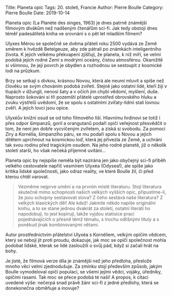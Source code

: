 Title: Planeta opic
Tags: 20. století, Francie
Author: Pierre Boulle
Category: Pierre Boulle
Date: 2019-10-14

Planeta opic (La Planète des singes, 1963) je dnes patrně známější filmovým divákům než nadšeným čtenářům sci-fi. Jak tedy obstojí dnes téměř padesátiletá kniha ve srovnání s o pět let mladším filmem?

Ulyxes Mérou se společně se dvěma přáteli roku 2500 vydává ze Země směrem k hvězdě Betelgeuze, aby zde pátrali po známkách inteligentního života. K jejich velkému překvapení zjišťují, že planeta, k níž míří, se velmi podobá jejich rodné Zemi s modrými oceány, čistou atmosférou. Okamžitě si všimnou, že její povrch je obydlen a rozhodnou se sestoupit z kosmické lodi na průzkum.

Brzy se setkají s dívkou, krásnou Novou, která ale neumí mluvit a spíše než člověku se svým chováním podobá zvířeti. Stejně jako ostatní lidé, kteří žijí v tlupách v džungli, nenosí šaty a v očích jim chybí vědomí, myšlení, duše. Naprosto šokováni si tři pozemští přátelé uprostřed obrovského hluku a zvuku výstřelů uvědomí, že se spolu s ostatními zvířaty-lidmi stali lovnou zvěří. A jejich lovci jsou opice.

Ulyxéův knižní osud se od toho filmového liší. Hlavnímu hrdinovi se totiž i přes odpor šimpanzů, goril a orangutanů podaří opičí veřejnost přesvědčit o tom, že není jen dobře vycvičeným zvířetem, a získá si svobodu. Za pomoci Ziry a Kornélia, šimpanzího páru, se mu podaří spolu s Novou a jejich dítětem uprchnout na kosmickou loď, která jej přivezla ze Země, a uchrání tak svou rodinu před tragickým osudem. Na jeho rodné planetě, již o několik století starší, ho však nečeká příjemné uvítání…

Planeta opic by nejspíše neměla být nazírána jen jako obyčejný sci-fi příběh velkého cestovatele napříč vesmírem Ulyxéa (Odysea!), ale spíše jako kritika lidské společnosti, jako odraz reality, ve které Boulle žil, či před kterou chtěl varovat.


> Vezměme nejprve umění a na prvním místě literaturu. Stojí literatura skutečně mimo schopnosti našich velkých vyšších opic, připustíme-li, že jsou schopny sestavovat slova? Z čeho sestává naše literatura? Z velkých klasických děl! Ale kdež! Jakmile někdo napíše originální knihu, a to se stane jednou dvakrát za století, ostatní literáti ho napodobují, to jest kopírují, takže vyjdou statisíce prací pojednávajících o přesně témž tématu, s trochu odlišnými tituly a s poněkud jinak kombinovanými větami.

Autor prostřednictvím přátelství Ulyxéa s Kornéliem, velkým opičím vědcem, který se nebojí jít proti proudu, dokazuje, jak moc se opičí společnost mohla podobat lidské, kterak se lidé zasloužili o svůj pád, když si začali hrát na bohy.

Je jisté, že filmová verze díla je známější než jeho předloha, přestože mnoho věcí velmi zjednodušuje. Za zmínku stojí především způsob, jakým Boulle vymodeloval opičí populaci, se všemi jejími vědci, vojáky, úředníky, opičími rasami. Tak moc se přece podobá té naší!
A propos, k citaci uvedené výše: nečerpá snad právě žánr sci-fi z jedné předlohy, která se donekonečna obměňuje a inovuje?

